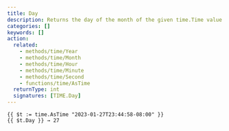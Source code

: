 ```yaml
---
title: Day
description: Returns the day of the month of the given time.Time value.
categories: []
keywords: []
action:
  related:
    - methods/time/Year
    - methods/time/Month
    - methods/time/Hour
    - methods/time/Minute
    - methods/time/Second
    - functions/time/AsTime
  returnType: int
  signatures: [TIME.Day]
---
```


```go-html-template
{{ $t := time.AsTime "2023-01-27T23:44:58-08:00" }}
{{ $t.Day }} → 27
```
